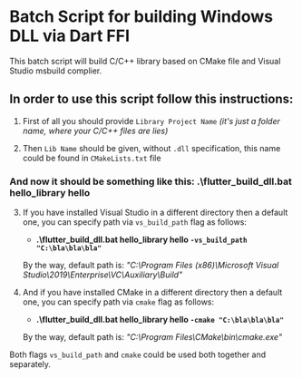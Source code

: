 # Batch Script for building Windows DLL via Dart FFI

This batch script will build C/C++ library based on CMake file and Visual Studio msbuild complier.

## In order to use this script follow this instructions:

  1. First of all you should provide `Library Project Name` *(it's just a folder name, where your C/C++ files are lies)*

  2. Then `Lib Name` should be given, without `.dll` specification, this name could be found in `CMakeLists.txt` file

### And now it should be something like this: **.\flutter_build_dll.bat hello_library hello**

  3. If you have installed Visual Studio in a different directory then a default one, you can specify path via `vs_build_path` flag as follows:
  
      * **.\flutter_build_dll.bat hello_library hello `-vs_build_path "C:\bla\bla\bla"`**
      
      By the way, default path is: *"C:\Program Files (x86)\Microsoft Visual Studio\2019\Enterprise\VC\Auxiliary\Build"*
      
  4. And if you have installed CMake in a different directory then a default one, you can specify path via `cmake` flag as follows:
  
      * **.\flutter_build_dll.bat hello_library hello `-cmake "C:\bla\bla\bla"`**
      
      By the way, default path is: *"C:\Program Files\CMake\bin\cmake.exe"*
      
Both flags `vs_build_path` and `cmake` could be used both together and separately.
